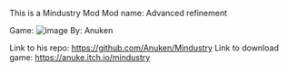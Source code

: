 This is a Mindustry Mod
Mod name: Advanced refinement

Game:
![image](https://user-images.githubusercontent.com/68665394/149380475-4a43e2a6-5e8d-4ea1-ada5-b139db14deca.png)
By: Anuken

Link to his repo: https://github.com/Anuken/Mindustry
Link to download game: https://anuke.itch.io/mindustry
